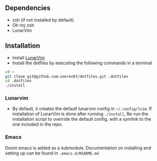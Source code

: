 ## Dependencies

- zsh (if not installed by default)
- Oh my zsh
- LunarVim

## Installation

- Install [LunarVim](https://www.lunarvim.org/01-installing.html#stable)
- Install the dotfiles by executing the following commands in a terminal

```bash
cd ~
git clone git@github.com:soerenbf/dotfiles.git .dotfiles
cd .dotfiles
./install
```

### Lunarvim

- By default, it creates the default lunarvim config in `~/.config/lvim`. If installation of LunarVim is done after running `./install`, Re-run the installation script to override the default config, with a symlink to the one included in the repo.

### Emacs

Doom emacs is added as a submodule. Documentation on installing and setting up can be found in `.emacs.d/README.md`
